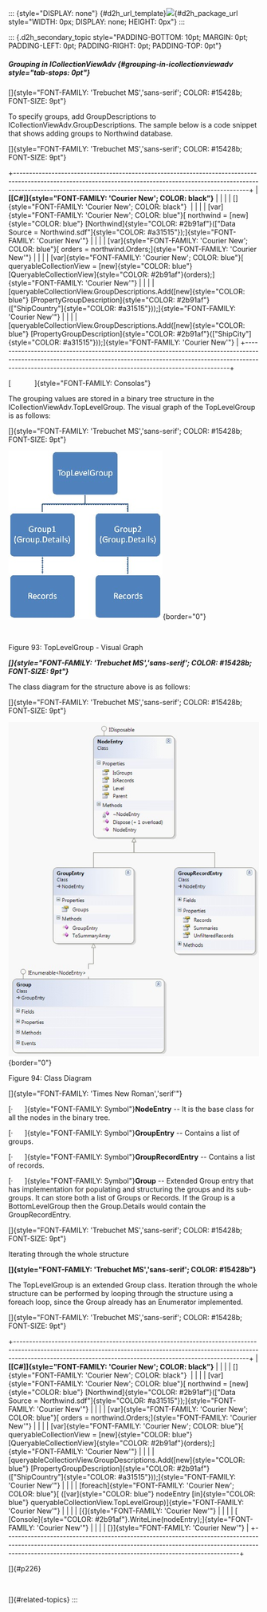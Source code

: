 ::: {style="DISPLAY: none"}
[](ms-xhelp:///?Id=d2h_url_template){#d2h_url_template}![](!package_url!){#d2h_package_url style="WIDTH: 0px; DISPLAY: none; HEIGHT: 0px"}
:::

::: {.d2h_secondary_topic style="PADDING-BOTTOM: 10pt; MARGIN: 0pt; PADDING-LEFT: 0pt; PADDING-RIGHT: 0pt; PADDING-TOP: 0pt"}
##### Grouping in ICollectionViewAdv {#grouping-in-icollectionviewadv style="tab-stops: 0pt"}

[]{style="FONT-FAMILY: 'Trebuchet MS','sans-serif'; COLOR: #15428b; FONT-SIZE: 9pt"} 

To specify groups, add GroupDescriptions to ICollectionViewAdv.GroupDescriptions. The sample below is a code snippet that shows adding groups to Northwind database.

[]{style="FONT-FAMILY: 'Trebuchet MS','sans-serif'; COLOR: #15428b; FONT-SIZE: 9pt"} 

+-------------------------------------------------------------------------------------------------------------------------------------------------------------------------------------------------------------------------------------+
| **[\[C#\]]{style="FONT-FAMILY: 'Courier New'; COLOR: black"}**                                                                                                                                                                      |
|                                                                                                                                                                                                                                     |
| []{style="FONT-FAMILY: 'Courier New'; COLOR: black"}                                                                                                                                                                                |
|                                                                                                                                                                                                                                     |
| [var]{style="FONT-FAMILY: 'Courier New'; COLOR: blue"}[ northwind = [new]{style="COLOR: blue"} [Northwind]{style="COLOR: #2b91af"}([\"Data Source = Northwind.sdf\"]{style="COLOR: #a31515"});]{style="FONT-FAMILY: 'Courier New'"} |
|                                                                                                                                                                                                                                     |
| [var]{style="FONT-FAMILY: 'Courier New'; COLOR: blue"}[ orders = northwind.Orders;]{style="FONT-FAMILY: 'Courier New'"}                                                                                                             |
|                                                                                                                                                                                                                                     |
| [var]{style="FONT-FAMILY: 'Courier New'; COLOR: blue"}[ queryableCollectionView = [new]{style="COLOR: blue"} [QueryableCollectionView]{style="COLOR: #2b91af"}(orders);]{style="FONT-FAMILY: 'Courier New'"}                        |
|                                                                                                                                                                                                                                     |
| [queryableCollectionView.GroupDescriptions.Add([new]{style="COLOR: blue"} [PropertyGroupDescription]{style="COLOR: #2b91af"}([\"ShipCountry\"]{style="COLOR: #a31515"}));]{style="FONT-FAMILY: 'Courier New'"}                      |
|                                                                                                                                                                                                                                     |
| [queryableCollectionView.GroupDescriptions.Add([new]{style="COLOR: blue"} [PropertyGroupDescription]{style="COLOR: #2b91af"}([\"ShipCity\"]{style="COLOR: #a31515"}));]{style="FONT-FAMILY: 'Courier New'"}                         |
+-------------------------------------------------------------------------------------------------------------------------------------------------------------------------------------------------------------------------------------+

[            ]{style="FONT-FAMILY: Consolas"}

The grouping values are stored in a binary tree structure in the ICollectionViewAdv.TopLevelGroup. The visual graph of the TopLevelGroup is as follows:

[]{style="FONT-FAMILY: 'Trebuchet MS','sans-serif'; COLOR: #15428b; FONT-SIZE: 9pt"} 

![](ImagesExt/image61_166.jpg){border="0"}

 

Figure 93: TopLevelGroup - Visual Graph

***[]{style="FONT-FAMILY: 'Trebuchet MS','sans-serif'; COLOR: #15428b; FONT-SIZE: 9pt"}*** 

The class diagram for the structure above is as follows:

[]{style="FONT-FAMILY: 'Trebuchet MS','sans-serif'; COLOR: #15428b; FONT-SIZE: 9pt"} 

![](ImagesExt/image61_167.jpg){border="0"}

Figure 94: Class Diagram

[]{style="FONT-FAMILY: 'Times New Roman','serif'"} 

[·      ]{style="FONT-FAMILY: Symbol"}**NodeEntry** -- It is the base class for all the nodes in the binary tree.

[·      ]{style="FONT-FAMILY: Symbol"}**GroupEntry** -- Contains a list of groups.

[·      ]{style="FONT-FAMILY: Symbol"}**GroupRecordEntry** -- Contains a list of records.

[·      ]{style="FONT-FAMILY: Symbol"}**Group** -- Extended Group entry that has implementation for populating and structuring the groups and its sub- groups. It can store both a list of Groups or Records. If the Group is a BottomLevelGroup then the Group.Details would contain the GroupRecordEntry.

[]{style="FONT-FAMILY: 'Trebuchet MS','sans-serif'; COLOR: #15428b; FONT-SIZE: 9pt"} 

Iterating through the whole structure

**[]{style="FONT-FAMILY: 'Trebuchet MS','sans-serif'; COLOR: #15428b"}** 

The TopLevelGroup is an extended Group class. Iteration through the whole structure can be performed by looping through the structure using a foreach loop, since the Group already has an Enumerator implemented.

[]{style="FONT-FAMILY: 'Trebuchet MS','sans-serif'; COLOR: #15428b; FONT-SIZE: 9pt"} 

+-------------------------------------------------------------------------------------------------------------------------------------------------------------------------------------------------------------------------------------+
| **[\[C#\]]{style="FONT-FAMILY: 'Courier New'; COLOR: black"}**                                                                                                                                                                      |
|                                                                                                                                                                                                                                     |
| []{style="FONT-FAMILY: 'Courier New'; COLOR: black"}                                                                                                                                                                                |
|                                                                                                                                                                                                                                     |
| [var]{style="FONT-FAMILY: 'Courier New'; COLOR: blue"}[ northwind = [new]{style="COLOR: blue"} [Northwind]{style="COLOR: #2b91af"}([\"Data Source = Northwind.sdf\"]{style="COLOR: #a31515"});]{style="FONT-FAMILY: 'Courier New'"} |
|                                                                                                                                                                                                                                     |
| [var]{style="FONT-FAMILY: 'Courier New'; COLOR: blue"}[ orders = northwind.Orders;]{style="FONT-FAMILY: 'Courier New'"}                                                                                                             |
|                                                                                                                                                                                                                                     |
| [var]{style="FONT-FAMILY: 'Courier New'; COLOR: blue"}[ queryableCollectionView = [new]{style="COLOR: blue"} [QueryableCollectionView]{style="COLOR: #2b91af"}(orders);]{style="FONT-FAMILY: 'Courier New'"}                        |
|                                                                                                                                                                                                                                     |
| [queryableCollectionView.GroupDescriptions.Add([new]{style="COLOR: blue"} [PropertyGroupDescription]{style="COLOR: #2b91af"}([\"ShipCountry\"]{style="COLOR: #a31515"}));]{style="FONT-FAMILY: 'Courier New'"}                      |
|                                                                                                                                                                                                                                     |
| [foreach]{style="FONT-FAMILY: 'Courier New'; COLOR: blue"}[ ([var]{style="COLOR: blue"} nodeEntry [in]{style="COLOR: blue"} queryableCollectionView.TopLevelGroup)]{style="FONT-FAMILY: 'Courier New'"}                             |
|                                                                                                                                                                                                                                     |
| [{]{style="FONT-FAMILY: 'Courier New'"}                                                                                                                                                                                             |
|                                                                                                                                                                                                                                     |
| [    [Console]{style="COLOR: #2b91af"}.WriteLine(nodeEntry);]{style="FONT-FAMILY: 'Courier New'"}                                                                                                                                   |
|                                                                                                                                                                                                                                     |
| [}]{style="FONT-FAMILY: 'Courier New'"}                                                                                                                                                                                             |
+-------------------------------------------------------------------------------------------------------------------------------------------------------------------------------------------------------------------------------------+

[]{#p226} 

 

[]{#related-topics}
:::
